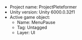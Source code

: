 <!-- UNITY CODE ASSIST INSTRUCTIONS START -->
- Project name: ProjectPleteformer
- Unity version: Unity 6000.0.32f1
- Active game object:
  - Name: MenuPause
  - Tag: Untagged
  - Layer: UI
<!-- UNITY CODE ASSIST INSTRUCTIONS END -->